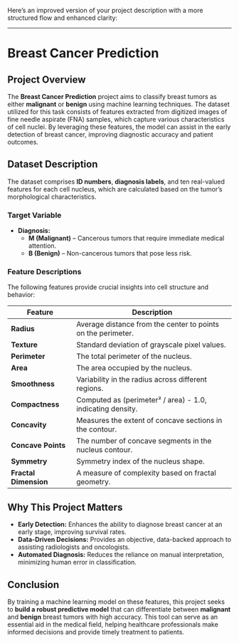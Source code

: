 Here’s an improved version of your project description with a more structured flow and enhanced clarity:  

---

# **Breast Cancer Prediction**  

## **Project Overview**  
The **Breast Cancer Prediction** project aims to classify breast tumors as either **malignant** or **benign** using machine learning techniques. The dataset utilized for this task consists of features extracted from digitized images of fine needle aspirate (FNA) samples, which capture various characteristics of cell nuclei. By leveraging these features, the model can assist in the early detection of breast cancer, improving diagnostic accuracy and patient outcomes.  

## **Dataset Description**  
The dataset comprises **ID numbers**, **diagnosis labels**, and ten real-valued features for each cell nucleus, which are calculated based on the tumor’s morphological characteristics.  

### **Target Variable**  
- **Diagnosis:**  
  - **M (Malignant)** – Cancerous tumors that require immediate medical attention.  
  - **B (Benign)** – Non-cancerous tumors that pose less risk.  

### **Feature Descriptions**  
The following features provide crucial insights into cell structure and behavior:  

| Feature             | Description  |
|--------------------|------------------------------------------------------|
| **Radius**        | Average distance from the center to points on the perimeter. |
| **Texture**       | Standard deviation of grayscale pixel values. |
| **Perimeter**     | The total perimeter of the nucleus. |
| **Area**          | The area occupied by the nucleus. |
| **Smoothness**    | Variability in the radius across different regions. |
| **Compactness**   | Computed as (perimeter² / area) - 1.0, indicating density. |
| **Concavity**     | Measures the extent of concave sections in the contour. |
| **Concave Points**| The number of concave segments in the nucleus contour. |
| **Symmetry**      | Symmetry index of the nucleus shape. |
| **Fractal Dimension** | A measure of complexity based on fractal geometry. |

## **Why This Project Matters**  
- **Early Detection:** Enhances the ability to diagnose breast cancer at an early stage, improving survival rates.  
- **Data-Driven Decisions:** Provides an objective, data-backed approach to assisting radiologists and oncologists.  
- **Automated Diagnosis:** Reduces the reliance on manual interpretation, minimizing human error in classification.  

## **Conclusion**  
By training a machine learning model on these features, this project seeks to **build a robust predictive model** that can differentiate between **malignant** and **benign** breast tumors with high accuracy. This tool can serve as an essential aid in the medical field, helping healthcare professionals make informed decisions and provide timely treatment to patients.  
